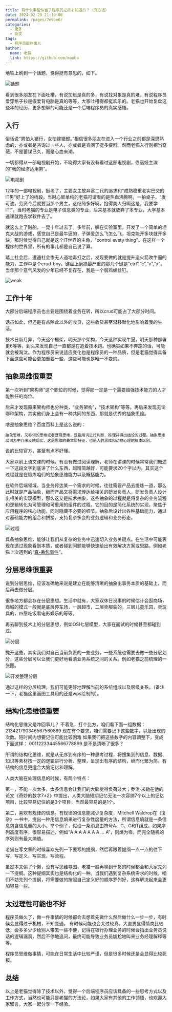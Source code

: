 ```yaml
---
title: 有什么事是你当了程序员之后才知道的？（真心话）
date: 2024-02-29 21:10:08
permalink: /pages/7e9be6/
categories:
  - 更多
  - 杂文
tags:
  - 程序员那些事儿
author: 
  name: 老猫
  link: https://github.com/maoba
---
```

地铁上刷到一个话题，觉得挺有意思的，如下。

![话题](https://cdn.ktdaddy.com/thinking/1709213979295.png)

看到很多朋友在下面吐槽，有说加班是真的多，有说找对象是真的难，有说程序员爱穿格子衫是假爱背电脑是真的等等，大家吐槽得都挺欢乐的。老猫也开始复盘这些年的经历，更多想聊的可能还是一个后端程序员的真实感悟。

<!-- more -->

## 入行
俗话说“男怕入错行，女怕嫁错郎。”相信很多朋友在进入一个行业之前都是深思熟虑的，亦或者是咨询过一些人，亦或者是查阅了挺多资料。然而老猫入行则相当奇葩，不是蓄谋已久，而是心血来潮。

一切都得从一部电视剧开始，不晓得大家有没有看过这部电视剧，佟丽娅主演的“我的经济适用男”。

![电视剧](https://cdn.ktdaddy.com/thinking/1709215705556.png)

12年的一部电视剧，挺老了，主要女主放弃富二代的追求和"成熟稳重老实巴交的IT男"好上了的桥段。当时心智单纯的老猫可谓看的是热血沸腾啊。一拍桌子，“发可油，劳资今后就要当那个男主，这结局多好啊，抱得美人归啊这是，我要学IT!”。当时老猫的专业是电子信息类的专业，后来基本就放弃了本专业，大学基本逃课就跑去学软件去了。

就这么上了贼船，一晃十年过去了。多年前，躲在实验室里，开发了一个简单的坦克大战的游戏，感觉自己是最牛逼的，子弹爱怎么飞怎么飞，坦克能开多块就开多快，那时候觉得自己就是这个IT世界的主角，“control evety thing”。在这样一个程序的世界里，所有的事儿都是自己说了算。

踏上社会后，遭遇社会惨无人道地毒打之后，发现要做的就是提升造火箭吹牛逼的能力，工作中是个crud-boy。键盘上磨损最严重的那几个键是“ctrl”,“c”,“v”,“x”。当年那个意气风发的少年已经不复存在，我是一个弱鸡螺丝钉。

![weak](https://cdn.ktdaddy.com/thinking/1709217726156.png)


## 工作十年
大部分后端程序员也主要是围绕着业务在转，所以crud可能占了大部分时间。

话虽如此，但还是有点除此以外的收货，这些收货甚至潜移默化地影响着我的生活。

技术日新月异，今天这个框架，明天那个架构，今天这种实现牛逼，明天那种部署更6等等，到头来发现自己一直都是在追着技术跑。也确实如果不奔跑的话，可能就会被淘汰。作为程序员来说适应变化也是程序员的一种品质，但是老猫觉得具备下面这些可能会更加重要一些，这些可能也是唯一不变的。

## 抽象思维很重要
第一次听到“架构师”这个职位的时候，觉得那一定是一个需要超强技术能力的人才能胜任的岗位。

后来才发现原来架构师也分种类，“业务架构”，“技术架构”等等。再后来发现无论哪种架构，其实他们身上会有一种共同的东西，那就是优秀的抽象思维。

啥是抽象思维？百度百科上是这么说的：
```
抽象思维，又称词的思维或者逻辑思维，是指用词进行判断、推理并得出结论的过程。抽象思维以词为中介来反映现实。这是思维的最本质特征，也是人的思维和动物心理的根本区别。
```
说的比较官方，甚至有点不好懂。

大家以前上语文课的时候，有没有做过阅读理解，老师在讲课的时候常常我们概述一下这段文字到底讲了什么东西，越精简越好，可能要求20个字以内。其实这个过程就是在锻炼咱们的抽象思维能力以及概括能力。

在软件后端领域，当业务传达某一个需求的时候，往往需要产品去提炼一道，那么此时就是产品抽象，继而产品又将需求传达给相关的研发负责人，研发负责人设计出相关的实现模型，那么这又是技术抽象，这些抽象的过程就是将复杂的业务流程和逻辑转化为可管理和可重用的组件的过程。它的目的是简化系统的实现，聚焦于应用程序的核心功能，同时隐藏不必要的细节。抽象后设计出各种基础能力，通过对基础能力的组合和拼接，支持复杂多变的业务逻辑和业务形态。

![过程](https://cdn.ktdaddy.com/gw/gw1.png)

具备抽象思维，能够让我们从复杂的业务中迅速切入业务关键点。在生活中可能表现在透过现象看到本质，或者碰到问题能够快速给出有效解决方案或思路。例如老猫上次遇到的“[真-丢包事件](https://mp.weixin.qq.com/s/15tbYkuQm3wM0p65fQ6NPg)”。

## 分层思维很重要
说到分层思维，应该准确地来说是建立在能够清晰的抽象出事务本质的基础上，而后再去做分层。

很多地方都会存在分层思想。生活中就有，大家双休日没事的时候估计会逛商场，商城的模式一般就是底层停车场，一层超市，二层卖服装的，三层儿童乐园，卖玩具的，四层吃饭看电影娱乐的等等。

再去聊到技术上的分层思想，例如OSI七层模型，大家在面试的时候甚至都碰到过。

![分层](https://cdn.ktdaddy.com/gw/gw2.png)

抛开这些，其实我们对自己当前负责的一些业务，一些系统也需要去做一些分层划分，这些分层可以让我们更好地看清业务系统之间的关系。例如老猫之前梳理的一张图。

![开发整理分层](https://cdn.ktdaddy.com/gw/gw3.png)

通过这样的分层梳理，我们可能更好地理解当前的系统组成以及层级关系。（备注一下，老猫这里画图工具用的还是wps绘制的）。

## 结构化思维很重要
结构化思维又是咋回事儿？
不着急，打个比方，咱们看下面一组数据：
213421790346567560889
现在有个要求，咱们需要记下这些数字，以及出现的次数。短时间内想要记住可能比较困难
如果我们把这些数字的内容调整下，变成下面这样：
00112233445566778899
是不是清晰了很多？

所谓的结构化思维，就是从无序到有序的一种思考过程，将搜集到的信息、数据、知识等素材按一定的逻辑进行分析、整理，呈现出有序的结构，继而化繁为简。有结构的信息更适合大脑记忆和理解。

人类大脑在处理信息的时候，有两个特点：

第一，不能一次太多，太多信息会让我们的大脑觉得负荷过大；乔治·米勒在他的论文《奇妙的数字7±2》中提出，人类大脑短期记忆无法一次容纳7个以上的记忆项目，比较容易记住的是3个项目，当然最容易的是1个。

第二，喜欢有规律的信息。有规律的信息能减少复杂度，Mitchell Waldrop在《复杂》一书中，提出一种用信息熵来进行复杂性度量的方法，所谓信息熵就是一条信息包含信息量的大小。举个例子，假设一条消息由符号A、C、G和T组成。如果序列高度有序，很容易描述，例如“A A A A A A A … A”，则熵为零。而完全随机的序列则有最大熵值。

老猫在写文章的时候喜欢先列一下要写的提纲，然后再跟着提纲一点一点的往下写，写定义，写实现，写流程。

虽然本文偷了个懒，没有写思维导图，老猫一般再聊到干货的时候都会和大家先列一下提纲。这种提纲其实也是结构化的一种。当我们遇到复杂系统需求的时候，咱们不妨先列个提纲，将需要做的按照自己定义好的顺序罗列好，这样解决起来会更加容易一些。

## 太过理性可能也不好
程序员做久了，做一件事情的时候都会去想着先做什么然后做什么一步一步，有时候会显得过于机械，不知变通，
有时候可能也会太过较真，大直男显得情商比较低，会多多少少给别人带去一些不便，记得在银行办理业务的时候会指出业务员说话的逻辑漏洞，然后不停地追问，最终可能导致业务员尴尬地叫来业务经理解释等等。

程序员思维做事情，可能在日常生活中比较严谨，但是很多时候还是会显得比较死板。

## 总结
以上是老猫觉得除了技术以外，觉得一个后端程序员应该具备的一些思考方式以及工作方式，当然也可能只是老猫的方法论，如果大家有其他的工作领悟，也欢迎大家留言，大家一起分享一下经验。












